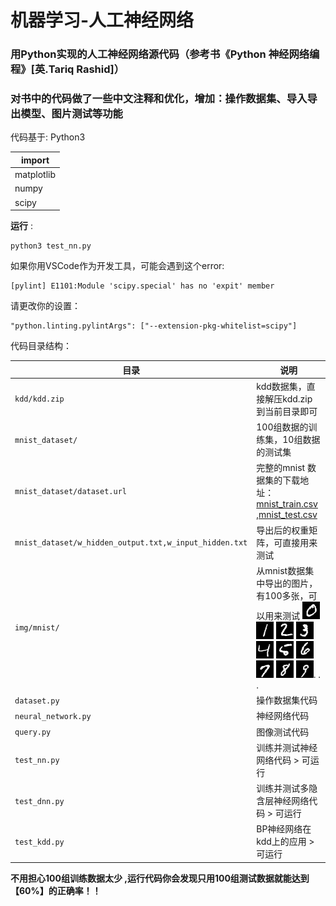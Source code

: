 # 机器学习-人工神经网络
### 用Python实现的人工神经网络源代码（参考书《Python 神经网络编程》[英.Tariq Rashid]）
### 对书中的代码做了一些中文注释和优化，增加：操作数据集、导入导出模型、图片测试等功能  

代码基于: Python3    

import    |
----------|
matplotlib|
numpy     |
scipy     |

**运行** :
```
python3 test_nn.py
```

如果你用VSCode作为开发工具，可能会遇到这个error: 
```
[pylint] E1101:Module 'scipy.special' has no 'expit' member
```
请更改你的设置：
```
"python.linting.pylintArgs": ["--extension-pkg-whitelist=scipy"]
```
代码目录结构：  

目录|说明
--|--
`kdd/kdd.zip`|kdd数据集，直接解压kdd.zip到当前目录即可
`mnist_dataset/`|100组数据的训练集，10组数据的测试集
`mnist_dataset/dataset.url`|完整的mnist 数据集的下载地址：[mnist_train.csv](https://pjreddie.com/media/files/mnist_train.csv) ,[mnist_test.csv](https://pjreddie.com/media/files/mnist_test.csv)
`mnist_dataset/w_hidden_output.txt,w_input_hidden.txt`|导出后的权重矩阵，可直接用来测试
`img/mnist/`|从mnist数据集中导出的图片，有100多张，可以用来测试 <img src="img/mnist/1_0.png"> <img src="img/mnist/2_1.png"> <img src="img/mnist/1_2.png"> <img src="img/mnist/10_3.png"> <img src="img/mnist/2_4.png"> <img src="img/mnist/8_5.png"> <img src="img/mnist/13_6.png"> <img src="img/mnist/15_7.png"> <img src="img/mnist/17_8.png"> <img src="img/mnist/19_9.png">. . .
`dataset.py`|操作数据集代码
`neural_network.py`|神经网络代码
`query.py`|图像测试代码
`test_nn.py`|训练并测试神经网络代码 > 可运行
`test_dnn.py`|训练并测试多隐含层神经网络代码 > 可运行
`test_kdd.py`|BP神经网络在kdd上的应用 > 可运行
  
**不用担心100组训练数据太少 ,运行代码你会发现只用100组测试数据就能达到【60%】的正确率！！**